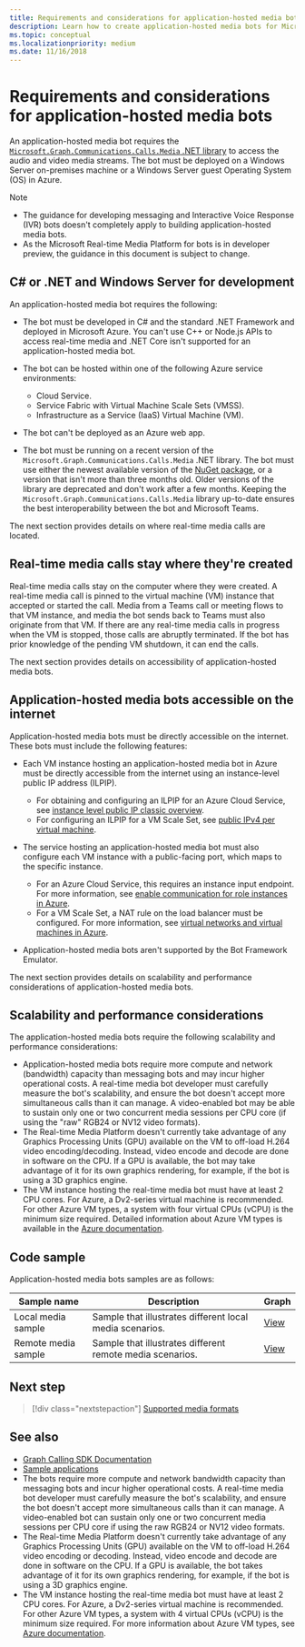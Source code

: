 ```yaml
---
title: Requirements and considerations for application-hosted media bots
description: Learn how to create application-hosted media bots for Microsoft Teams, scalability and performance. See samples for different remote and local media scenarios. 
ms.topic: conceptual
ms.localizationpriority: medium
ms.date: 11/16/2018
---
```


# Requirements and considerations for application-hosted media bots

An application-hosted media bot requires the [`Microsoft.Graph.Communications.Calls.Media` .NET library](https://www.nuget.org/packages/Microsoft.Graph.Communications.Calls.Media/) to access the audio and video media streams. The bot must be deployed on a Windows Server on-premises machine or a Windows Server guest Operating System (OS) in Azure.

> [!NOTE]
>
> * The guidance for developing messaging and Interactive Voice Response (IVR) bots doesn't completely apply to building application-hosted media bots.
> * As the Microsoft Real-time Media Platform for bots is in developer preview, the guidance in this document is subject to change.

## C# or .NET and Windows Server for development

An application-hosted media bot requires the following:

* The bot must be developed in C# and the standard .NET Framework and deployed in Microsoft Azure. You can't use C++ or Node.js APIs to access real-time media and .NET Core isn't supported for an application-hosted media bot.

* The bot can be hosted within one of the following Azure service environments:
  * Cloud Service.
  * Service Fabric with Virtual Machine Scale Sets (VMSS).
  * Infrastructure as a Service (IaaS) Virtual Machine (VM).  
  
* The bot can't be deployed as an Azure web app.

* The bot must be running on a recent version of the `Microsoft.Graph.Communications.Calls.Media` .NET library. The bot must use either the newest available version of the [NuGet package](https://www.nuget.org/packages/Microsoft.Graph.Communications.Calls.Media/), or a version that isn't more than three months old. Older versions of the library are deprecated and don't work after a few months. Keeping the `Microsoft.Graph.Communications.Calls.Media` library up-to-date ensures the best interoperability between the bot and Microsoft Teams.

The next section provides details on where real-time media calls are located.

## Real-time media calls stay where they're created

Real-time media calls stay on the computer where they were created. A real-time media call is pinned to the virtual machine (VM) instance that accepted or started the call. Media from a Teams call or meeting flows to that VM instance, and media the bot sends back to Teams must also originate from that VM. If there are any real-time media calls in progress when the VM is stopped, those calls are abruptly terminated. If the bot has prior knowledge of the pending VM shutdown, it can end the calls.

The next section provides details on accessibility of application-hosted media bots.

## Application-hosted media bots accessible on the internet

Application-hosted media bots must be directly accessible on the internet. These bots must include the following features:

* Each VM instance hosting an application-hosted media bot in Azure must be directly accessible from the internet using an instance-level public IP address (ILPIP).
  * For obtaining and configuring an ILPIP for an Azure Cloud Service, see [instance level public IP classic overview](/azure/virtual-network/virtual-networks-instance-level-public-ip).
  * For configuring an ILPIP for a VM Scale Set, see [public IPv4 per virtual machine](/azure/virtual-machine-scale-sets/virtual-machine-scale-sets-networking#public-ipv4-per-virtual-machine).
* The service hosting an application-hosted media bot must also configure each VM instance with a public-facing port, which maps to the specific instance.
  * For an Azure Cloud Service, this requires an instance input endpoint. For more information, see [enable communication for role instances in Azure](/azure/cloud-services/cloud-services-enable-communication-role-instances).
  * For a VM Scale Set, a NAT rule on the load balancer must be configured. For more information, see [virtual networks and virtual machines in Azure](/azure/virtual-machines/windows/network-overview).

* Application-hosted media bots aren't supported by the Bot Framework Emulator.

The next section provides details on scalability and performance considerations of application-hosted media bots.

## Scalability and performance considerations

The application-hosted media bots require the following scalability and performance considerations:

* Application-hosted media bots require more compute and network (bandwidth) capacity than messaging bots and may incur higher operational costs. A real-time media bot developer must carefully measure the bot's scalability, and ensure the bot doesn't accept more simultaneous calls than it can manage. A video-enabled bot may be able to sustain only one or two concurrent media sessions per CPU core (if using the "raw" RGB24 or NV12 video formats).
* The Real-time Media Platform doesn't currently take advantage of any Graphics Processing Units (GPU) available on the VM to off-load H.264 video encoding/decoding. Instead, video encode and decode are done in software on the CPU. If a GPU is available, the bot may take advantage of it for its own graphics rendering, for example, if the bot is using a 3D graphics engine.
* The VM instance hosting the real-time media bot must have at least 2 CPU cores. For Azure, a Dv2-series virtual machine is recommended. For other Azure VM types, a system with four virtual CPUs (vCPU) is the minimum size required. Detailed information about Azure VM types is available in the [Azure documentation](/azure/virtual-machines/windows/sizes-general).

## Code sample

Application-hosted media bots samples are as follows:

| **Sample name** | **Description** | **Graph** |
|------------|-------------|-----------|
| Local media sample | Sample that illustrates different local media scenarios. | [View](https://github.com/microsoftgraph/microsoft-graph-comms-samples/tree/master/Samples/V1.0Samples/LocalMediaSamples) |
| Remote media sample | Sample that illustrates different remote media scenarios. | [View](https://github.com/microsoftgraph/microsoft-graph-comms-samples/tree/master/Samples/V1.0Samples/RemoteMediaSamples) |

## Next step

> [!div class="nextstepaction"]
> [Supported media formats](~/resources/media-formats.md)

## See also

* [Graph Calling SDK Documentation](https://microsoftgraph.github.io/microsoft-graph-comms-samples/docs/)
* [Sample applications](https://github.com/microsoftgraph/microsoft-graph-comms-samples/tree/master/Samples/V1.0Samples/LocalMediaSamples)
* The bots require more compute and network bandwidth capacity than messaging bots and incur higher operational costs. A real-time media bot developer must carefully measure the bot's scalability, and ensure the bot doesn't accept more simultaneous calls than it can manage. A video-enabled bot can sustain only one or two concurrent media sessions per CPU core if using the raw RGB24 or NV12 video formats.
* The Real-time Media Platform doesn't currently take advantage of any Graphics Processing Units (GPU) available on the VM to off-load H.264 video encoding or decoding. Instead, video encode and decode are done in software on the CPU. If a GPU is available, the bot takes advantage of it for its own graphics rendering, for example, if the bot is using a 3D graphics engine.
* The VM instance hosting the real-time media bot must have at least 2 CPU cores. For Azure, a Dv2-series virtual machine is recommended. For other Azure VM types, a system with 4 virtual CPUs (vCPU) is the minimum size required. For more information about Azure VM types, see [Azure documentation](/azure/virtual-machines/windows/sizes-general).
